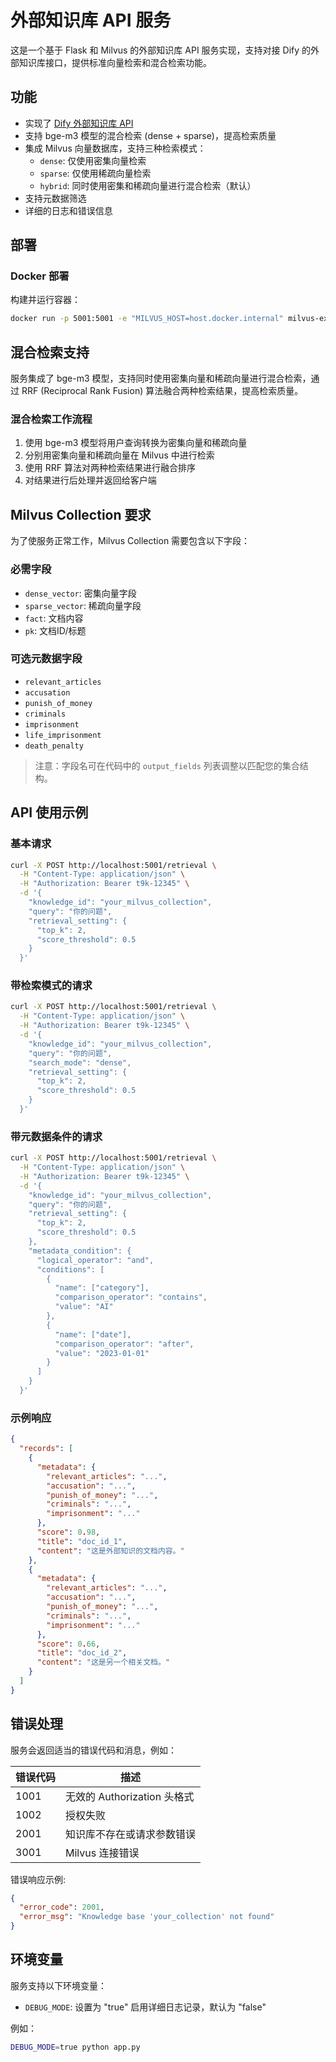 # 外部知识库 API 服务

这是一个基于 Flask 和 Milvus 的外部知识库 API 服务实现，支持对接 Dify 的外部知识库接口，提供标准向量检索和混合检索功能。

## 功能

- 实现了 [Dify 外部知识库 API](https://docs.dify.ai/zh-hans/guides/knowledge-base/api-documentation/external-knowledge-api-documentation)
- 支持 bge-m3 模型的混合检索 (dense + sparse)，提高检索质量
- 集成 Milvus 向量数据库，支持三种检索模式：
  - `dense`: 仅使用密集向量检索
  - `sparse`: 仅使用稀疏向量检索
  - `hybrid`: 同时使用密集和稀疏向量进行混合检索（默认）
- 支持元数据筛选
- 详细的日志和错误信息

## 部署

### Docker 部署

构建并运行容器：

```bash
docker run -p 5001:5001 -e "MILVUS_HOST=host.docker.internal" milvus-external-knowledge
```

## 混合检索支持

服务集成了 bge-m3 模型，支持同时使用密集向量和稀疏向量进行混合检索，通过 RRF (Reciprocal Rank Fusion) 算法融合两种检索结果，提高检索质量。

### 混合检索工作流程

1. 使用 bge-m3 模型将用户查询转换为密集向量和稀疏向量
2. 分别用密集向量和稀疏向量在 Milvus 中进行检索
3. 使用 RRF 算法对两种检索结果进行融合排序
4. 对结果进行后处理并返回给客户端

## Milvus Collection 要求

为了使服务正常工作，Milvus Collection 需要包含以下字段：

### 必需字段

- `dense_vector`: 密集向量字段
- `sparse_vector`: 稀疏向量字段
- `fact`: 文档内容
- `pk`: 文档ID/标题

### 可选元数据字段

- `relevant_articles`
- `accusation`
- `punish_of_money`
- `criminals`
- `imprisonment`
- `life_imprisonment`
- `death_penalty`

> 注意：字段名可在代码中的 `output_fields` 列表调整以匹配您的集合结构。

## API 使用示例

### 基本请求

```bash
curl -X POST http://localhost:5001/retrieval \
  -H "Content-Type: application/json" \
  -H "Authorization: Bearer t9k-12345" \
  -d '{
    "knowledge_id": "your_milvus_collection",
    "query": "你的问题",
    "retrieval_setting": {
      "top_k": 2,
      "score_threshold": 0.5
    }
  }'
```

### 带检索模式的请求

```bash
curl -X POST http://localhost:5001/retrieval \
  -H "Content-Type: application/json" \
  -H "Authorization: Bearer t9k-12345" \
  -d '{
    "knowledge_id": "your_milvus_collection",
    "query": "你的问题",
    "search_mode": "dense",
    "retrieval_setting": {
      "top_k": 2,
      "score_threshold": 0.5
    }
  }'
```

### 带元数据条件的请求

```bash
curl -X POST http://localhost:5001/retrieval \
  -H "Content-Type: application/json" \
  -H "Authorization: Bearer t9k-12345" \
  -d '{
    "knowledge_id": "your_milvus_collection",
    "query": "你的问题",
    "retrieval_setting": {
      "top_k": 2,
      "score_threshold": 0.5
    },
    "metadata_condition": {
      "logical_operator": "and",
      "conditions": [
        {
          "name": ["category"],
          "comparison_operator": "contains",
          "value": "AI"
        },
        {
          "name": ["date"],
          "comparison_operator": "after",
          "value": "2023-01-01"
        }
      ]
    }
  }'
```

### 示例响应

```json
{
  "records": [
    {
      "metadata": {
        "relevant_articles": "...",
        "accusation": "...",
        "punish_of_money": "...",
        "criminals": "...",
        "imprisonment": "..."
      },
      "score": 0.98,
      "title": "doc_id_1",
      "content": "这是外部知识的文档内容。"
    },
    {
      "metadata": {
        "relevant_articles": "...",
        "accusation": "...",
        "punish_of_money": "...",
        "criminals": "...",
        "imprisonment": "..."
      },
      "score": 0.66,
      "title": "doc_id_2",
      "content": "这是另一个相关文档。"
    }
  ]
}
```

## 错误处理

服务会返回适当的错误代码和消息，例如：

| 错误代码 | 描述                        |
| -------- | --------------------------- |
| 1001     | 无效的 Authorization 头格式 |
| 1002     | 授权失败                    |
| 2001     | 知识库不存在或请求参数错误  |
| 3001     | Milvus 连接错误             |

错误响应示例:

```json
{
  "error_code": 2001,
  "error_msg": "Knowledge base 'your_collection' not found"
}
```

## 环境变量

服务支持以下环境变量：

- `DEBUG_MODE`: 设置为 "true" 启用详细日志记录，默认为 "false"

例如：

```bash
DEBUG_MODE=true python app.py
```

